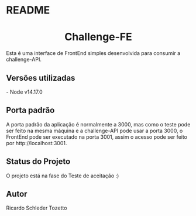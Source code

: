 # README

<h1 align="center">Challenge-FE</h1>
<p>Esta é uma interface de FrontEnd simples desenvolvida para consumir a challenge-API.</p>


<h2 >Versões utilizadas</h2>
<p> - Node v14.17.0</p>


<h2 >Porta padrão</h2>
<p>A porta padrão da aplicação é normalmente a 3000, mas como o teste pode ser feito na mesma máquina e a challenge-API pode usar a porta 3000, o FrontEnd pode ser executado na porta 3001, assim o acesso pode ser feito por http://localhost:3001.</p>


<h2 >Status do Projeto</h2>
<p> O projeto está na fase do Teste de aceitação :)</p>

<h2 >Autor</h2>
<p>Ricardo Schleder Tozetto</p>